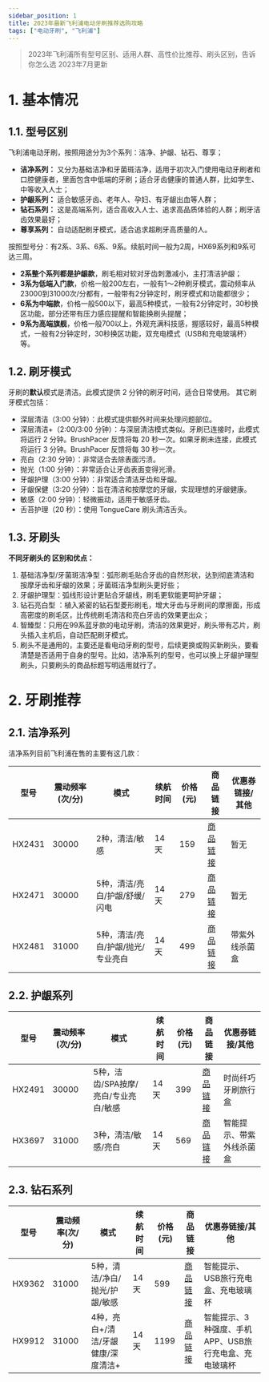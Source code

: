 ```yaml
---
sidebar_position: 1
title: 2023年最新飞利浦电动牙刷推荐选购攻略
tags: ["电动牙刷", "飞利浦"]
---
```


> 2023年飞利浦所有型号区别、适用人群、高性价比推荐、刷头区别，告诉你怎么选
> 2023年7月更新

# 1. 基本情况
## 1.1. 型号区别

飞利浦电动牙刷，按照用途分为3个系列：洁净、护龈、钻石、尊享；
- **洁净系列：** 又分为基础洁净和牙菌斑洁净，适用于初次入门使用电动牙刷者和口腔健康者，里面包含中低端的牙刷；适合牙齿健康的普通人群，比如学生、中等收入人士；
- **护龈系列：** 适合敏感牙齿、老年人、孕妇、有牙龈出血等人群；
- **钻石系列：** 这是高端系列，适合高收入人士、追求高品质体验的人群；刷牙洁齿效果最好；
- **尊享系列：** 自动适配刷牙模式，适合追求超刷牙高质量的人。

按照型号分：有2系、3系、6系、9系。续航时间一般为2周，HX69系列和9系可达三周。
- **2系整个系列都是护龈款**，刷毛相对软对牙齿刺激减小，主打清洁护龈；
- **3系为低端入门款**，价格一般200左右，一般有1～2种刷牙模式，震动频率从23000到31000次/分都有，一般带有2分钟定时，刷牙模式和功能都很少；
- **6系为中端款**，价格一般500以下，最高5种模式，一般有2分钟定时，30秒换区功能，部分还带有压力感应提醒和智能换刷头提醒；
- **9系为高端旗舰**，价格一般700以上，外观充满科技感，握感较好，最高5种模式，一般有2分钟定时，30秒换区功能，双充电模式（USB和充电玻璃杯）等。

## 1.2. 刷牙模式

牙刷的**默认**模式是清洁。此模式提供 2 分钟的刷牙时间，适合日常使用。
其它刷牙模式包括：
- 深层清洁（3:00 分钟）：此模式提供额外时间来处理问题部位。
- 深层清洁+（2:00/3:00 分钟）：与深层清洁模式类似。牙刷已连接时，此模式将运行 2 分钟。BrushPacer 反馈将每 20 秒一次。如果牙刷未连接，此模式将运行 3 分钟。BrushPacer 反馈将每 30 秒一次。
- 亮白（2:30 分钟）：非常适合去除表面污渍。
- 抛光（1:00 分钟）：非常适合让牙齿表面变得光滑。
- 牙龈护理（3:00 分钟）：非常适合清洁牙齿和牙龈。
- 牙龈保健（3:20 分钟）：旨在清洁和按摩您的牙龈，实现理想的牙龈健康。
- 敏感（2:00 分钟）：轻微振动，适用于敏感牙齿。
- 舌苔护理（20 秒）：使用 TongueCare 刷头清洁舌头。

## 1.3. 牙刷头

**不同牙刷头的 区别和优点：**
1. 基础洁净型/牙菌斑洁净型：弧形刷毛贴合牙齿的自然形状，达到彻底清洁和按摩牙齿和牙龈的效果；牙菌斑洁净型刷头更好些；
2. 牙龈护理型：弧线形设计更贴合牙龈线，刷毛更软能更呵护牙龈；
3. 钻石亮白型 ：植入紧密的钻石型菱形刷毛，增大牙齿与牙刷间的摩擦面，形成高密度的刷毛区，比传统刷毛清洁和亮白牙齿的效果更出众；
4. 智臻型：只用在99系蓝牙款的电动牙刷，清洁的效果更好，刷头带有芯片，刷头插入主机后，自动匹配刷牙模式。
5. 刷头不是通用的，主要还是看电动牙刷的型号，后续更换或购买新刷头，要看清楚是否适用于自身的型号。比如，洁净系列的型号，也可以换上牙龈护理型刷头，只要刷头的商品标题写明适用就行了。

# 2. 牙刷推荐
## 2.1. 洁净系列

洁净系列目前飞利浦在售的主要有这几款：

| 型号   | 震动频率(次/分) | 模式                          | 续航时间 | 价格(元) | 商品链接                                                                                                                                                                                                                                                                                                                                                                                                                                       | 优惠券链接/其他|
| ------ | --------------- | ----------------------------- | -------- | -------- | ---------------------------------------------------------------------------------------------------------------------------------------------------------------------------------------------------------------------------------------------------------------------------------------------------------------------------------------------------------------------------------------------------------------------------------------------- | ---------- |
| HX2431 | 30000           | 2种，清洁/敏感                | 14天     | 159      | [商品链接](https://union-click.jd.com/jdc?e=618%7Cpc%7C&p=JF8BAREJK1olXwQAV15fDU4SC18IGloUXQMKU11aCUInRzBQRQQlBENHFRxWFlVPRjtUBABAQlRcCEBdCUoWA2oAHFgSXA8dDRsBVXtCf29XcwJdGGQFNlhVbxVKAAwPfytTUQoyVW5eCUsUC2cAHl4WbTYCU24fZpOFrLuxg4yRyhpcCAuEjdzDvekMK1olXQELXVhVDUMeAmkPHGsSXQ8yjePv3NSh1OyKK2slXjYFVFdJDjlWUXsOaWslXTYBZF5cCEMVAm0LG1wRQQYAXV1ZDFcXBGYBHVMQVQAAV1hbOEkWAmsBK2slPQ5pMDsCeCBUU2dJWh8XKUJUVDsjeh5pbW1qbl1XCU1HUh0LUiJTXSdzfms) | 暂无       |
| HX2471 | 30000           | 5种，清洁/亮白/护龈/舒缓/闪电 | 14天     | 279   | [商品链接](https://union-click.jd.com/jdc?e=618%7Cpc%7C&p=JF8BAREJK1olXwQGUV5VD0oWAl8IGloUXQMAVVZYCEMnRzBQRQQlBENHFRxWFlVPRjtUBABAQlRcCEBdCUoWA2oKGlMQXQ4dDRsBVXsNYhFMWT4WKWUHADgZUkt_UD19Yj9TUQoyVW5eCUsUC2cAHl4WbTYCU24fZpOFrLuxg4yRyhpcCAuEjdzDvekMK1olXQELXVhVDEseBmwMH2sSXQ8yjePv3NSh1OyKK2slXjYFVFdJDjlWUXsOaWslXTYBZF5cCEMUBmgKH1MVQQYFV1ldClcXBGYBHVMRXQ8CV1tVOEkWAmsBK2slJmRRHCI0UhBnXA19SAB9VVwHMF1UYCwUbT1wZQxDNm9DUig1ag1SRAdzb2s) | 暂无       |
| HX2481     |    31000    |     5种，清洁/亮白/护龈/抛光/专业亮白      |      14天    |      499    |        [商品链接](https://union-click.jd.com/jdc?e=618%7Cpc%7C&p=JF8BAREJK1olXwQGUV5VD0oWAl8IGloUWA8GVV9bDkonRzBQRQQlBENHFRxWFlVPRjtUBABAQlRcCEBdCUoWBmYMGloTWwcdDRsBVXtNWhB4Zyt9O2RrBAFbVhhlHQRLQgtlUQoyVW5eCUsUC2cAHl4WbTYCU24fZpOFrLuxg4yRyhpcCAuEjdzDvekMK1olXQELXVhVDE4VA2cIH2sSXQ8yjePv3NSh1OyKK2slXjYFVFdJDjlWUXsOaWslXTYBZF5cCEIeA28AElwcQQYAU11eDlcXBGYBHVMRWAUKXVhYOEkWAmsBK2slWwICVFs5cx90emtBWl1yXAdpFwYnSjBhbW1PSD50AwIDDj02DQlLRw9fc2s)                                                                                                                                                                                                                                                                                                                                                                                                                                 |    带紫外线杀菌盒        |

## 2.2. 护龈系列

| 型号   | 震动频率(次/分) | 模式                          | 续航时间 | 价格(元) | 商品链接                                                                                                                                                                                                                                                                                                                                                                                                                                       | 优惠券链接/其他|
| ------ | --------------- | ----------------------------- | -------- | -------- | ---------------------------------------------------------------------------------------------------------------------------------------------------------------------------------------------------------------------------------------------------------------------------------------------------------------------------------------------------------------------------------------------------------------------------------------------- | ---------- |
| HX2491 | 30000           | 5种，洁齿/SPA按摩/亮白/专业亮白/敏感            | 14天     | 399      | [商品链接](https://union-click.jd.com/jdc?e=618%7Cpc%7C&p=JF8BAREJK1olXwQGUV5VD0oWAl8IGloUWQIGV1hfDksnRzBQRQQlBENHFRxWFlVPRjtUBABAQlRcCEBdCUoWB2sMGF0XWwYdDRsBVXtLXnFUeV0UJ2Z0MicPVhZCWRpXYlh1UQoyVW5eCUsUC2cAHl4WbTYCU24fZpOFrLuxg4yRyhpcCAuEjdzDvekMK1olXQELXVdeAUoSAG4OHWsSXQ8yjePv3NSh1OyKK2slXjYFVFdJDjlWUXsOaWslXTYBZF5cCEIeCm0MHloUQQYHUVdfCVcXBGYBElgcXAQKU1dZOEkWAmsBK2slKHtcDVoWQAl1BxJLUyNsPXILMFsaTUJIbW17ZFpxKWZxLjxUbzN3Qm9aZ2s) | 时尚纤巧牙刷旅行盒       |
| HX3697 | 31000           | 3种，清洁/敏感/亮白 | 14天     | 569   | [商品链接](https://union-click.jd.com/jdc?e=618%7Cpc%7C&p=JF8BAREJK1olXwQGUV5VD0oWAl8IGloUXQ8LVlhZCEsnRzBQRQQlBENHFRxWFlVPRjtUBABAQlRcCEBdCUoWA2YBGV0RXQYdDRsBVXtAYixWTx9WAWRSHFguaCpucGhaYR5DUQoyVW5eCUsUC2cAHl4WbTYCU24fZpOFrLuxg4yRyhpcCAuEjdzDvekMK1olXQELXVdeAUgXAmcPGGsSXQ8yjePv3NSh1OyKK2slXjYFVFdJDjlWUXsOaWslXTYBZF5cCEMTAm0MH1wTQQYAXVdfD1cXBGYBElgcXgcLUVlZOEkWAmsBK2slX1lkMF0EXxMeZzBjHglRCkR5Lz8_cRkQbW1aXDp2KWFQH1cmCi5RQTFARGs) | 智能提示、带紫外线杀菌盒       |

## 2.3. 钻石系列

| 型号   | 震动频率(次/分) | 模式                               | 续航时间 | 价格(元) | 商品链接                                                                                                                                                                                                                                                                                                                                                                                                                                       | 优惠券链接/其他                                       |
| ------ | --------------- | ---------------------------------- | -------- | -------- | ---------------------------------------------------------------------------------------------------------------------------------------------------------------------------------------------------------------------------------------------------------------------------------------------------------------------------------------------------------------------------------------------------------------------------------------------- | ----------------------------------------------------- |
| HX9362 | 31000           | 5种，清洁/净白/抛光/护龈/敏感      | 14天     | 599      | [商品链接](https://union-click.jd.com/jdc?e=618%7Cpc%7C&p=JF8BAQcJK1olXwQGUV5VD0oWAl8IGFIUVQUDZBoCUBVIMzZNXhpXVhgcDBsJVFRMVnBaRQcLXQULVVZeCVRORjNVKyRxBhwYECQmbS9PZCZ4ax9BWGUGAT5RBHsWM2wJG1gdVQ4HUV1tOEsQMy1mw8m6ib-ag9rKFBVLVraNjI-r2wIyVW5dD0IeCmwBHloWVAQHZFldAXvOvt3chO3C3oQyZG5eOEwXCnsOaRpHSQBwZG5dOEgnA24IE1gVXAQEVFZBCEsTAm8LB1sSVA8LV1dYCUoeB244GVoUWQ8yZG4IWDdLVgloSFhqDUFyXCokDj9QAz9abFx7X15cKBs9Tz9FABt8TgtnNGBiZA)              | 智能提示、USB旅行充电盒、充电玻璃杯                   |
| HX9912 | 31000           | 4种，亮白+/清洁/牙龈健康/深度清洁+ | 14天     | 1199     | [商品链接](https://union-click.jd.com/jdc?e=618%7Cpc%7C&p=JF8BAREJK1olXwQGUV5VD0oWAl8IGloUXgYDUFhdDEInRzBQRQQlBENHFRxWFlVPRjtUBABAQlRcCEBdCUoWAG8JH10VWQ8dDRsBVXtoUS4SQjNtJWQAJiQIe0hjXz91SF5DUQoyVW5eCUsUC2cAHl4WbTYCU24fZpOFrLuxg4yRyhpcCAuEjdzDvekMK1olXQELXVdeAU8QBm8KH2sSXQ8yjePv3NSh1OyKK2slXjYFVFdJDjlWUXsOaWslXTYBZF5cCEMTAm0AGVwSQQYGUl9eDFcXBGYBElgcWQEBUVxYOEkWAmsBK2slOHZSP10NUDFRSx9uXClKIX1WISg-e09KbW0Ie1wXFW4DHxgJVBFqfwxRa2s) | 智能提示、3种强度、手机APP、USB旅行充电盒、充电玻璃杯 |



